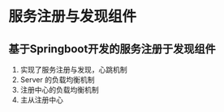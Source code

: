 # 服务注册与发现组件

## 基于Springboot开发的服务注册于发现组件

1. 实现了服务注册与发现，心跳机制
2. Server 的负载均衡机制
3. 注册中心的负载均衡机制
4. 主从注册中心

